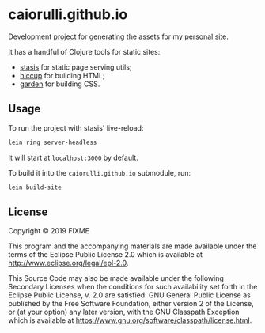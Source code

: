 # caiorulli.github.io

Development project for generating the assets for my [personal site](https://caiorulli.github.io).

It has a handful of Clojure tools for static sites:
- [stasis](https://github.com/magnars/stasis) for static page serving utils;
- [hiccup](https://github.com/weavejester/hiccup) for building HTML;
- [garden](https://github.com/noprompt/garden) for building CSS.

## Usage

To run the project with stasis' live-reload:
```bash
lein ring server-headless
```
It will start at `localhost:3000` by default.

To build it into the `caiorulli.github.io` submodule, run:
```bash
lein build-site
```

## License

Copyright © 2019 FIXME

This program and the accompanying materials are made available under the
terms of the Eclipse Public License 2.0 which is available at
http://www.eclipse.org/legal/epl-2.0.

This Source Code may also be made available under the following Secondary
Licenses when the conditions for such availability set forth in the Eclipse
Public License, v. 2.0 are satisfied: GNU General Public License as published by
the Free Software Foundation, either version 2 of the License, or (at your
option) any later version, with the GNU Classpath Exception which is available
at https://www.gnu.org/software/classpath/license.html.
